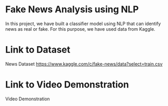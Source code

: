 # Fake News Analysis using NLP
In this project, we have built a classifier model using NLP that can identify news as real or fake. For this purpose, we have used data from Kaggle.

# Link to Dataset
News Dataset https://www.kaggle.com/c/fake-news/data?select=train.csv

# Link to Video Demonstration
Video Demonstration
